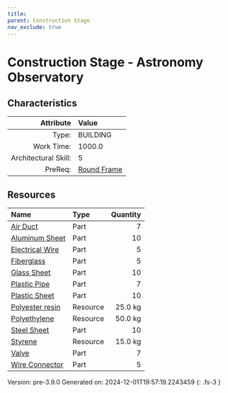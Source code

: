 ```yaml
---
title: 
parent: Construction Stage
nav_exclude: true
---
```

# Construction Stage - Astronomy Observatory


## Characteristics

| Attribute      | Value |
|--------:|:------|
|Type:|BUILDING|
|Work Time:|1000.0|
|Architectural Skill:|5|
|PreReq:|[Round Frame](../construction/round-frame.html)|

## Resources

| Name | Type | Quantity |
|:-----|:-----|-----:|
|[Air Duct](../part/air-duct.html)|Part|7|
|[Aluminum Sheet](../part/aluminum-sheet.html)|Part|10|
|[Electrical Wire](../part/electrical-wire.html)|Part|5|
|[Fiberglass](../part/fiberglass.html)|Part|5|
|[Glass Sheet](../part/glass-sheet.html)|Part|10|
|[Plastic Pipe](../part/plastic-pipe.html)|Part|7|
|[Plastic Sheet](../part/plastic-sheet.html)|Part|10|
|[Polyester resin](../resource/polyester-resin.html)|Resource|25.0 kg|
|[Polyethylene](../resource/polyethylene.html)|Resource|50.0 kg|
|[Steel Sheet](../part/steel-sheet.html)|Part|10|
|[Styrene](../resource/styrene.html)|Resource|15.0 kg|
|[Valve](../part/valve.html)|Part|7|
|[Wire Connector](../part/wire-connector.html)|Part|5|



Version: pre-3.9.0 Generated on: 2024-12-01T19:57:19.2243459
{: .fs-3 }